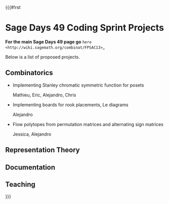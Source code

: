 {{{#!rst

Sage Days 49 Coding Sprint Projects
===================================

**For the main Sage Days 49 page go** `here <http://wiki.sagemath.org/combinat/FPSAC13>`_

Below is a list of proposed projects.

Combinatorics
-------------

* Implementing Stanley chromatic symmetric function for posets

  Mathieu, Eric, Alejandro, Chris

* Implementing boards for rook placements, Le diagrams
  
  Alejandro

* Flow polytopes from permutation matrices and alternating sign matrices

  Jessica, Alejandro

Representation Theory
---------------------

Documentation
-------------

Teaching
--------

}}}
